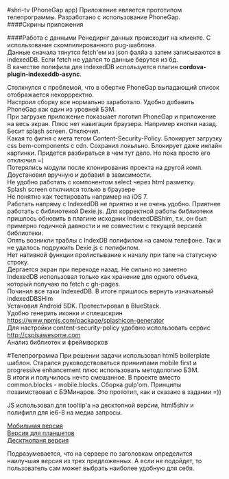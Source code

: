 #shri-tv (PhoneGap app)
Приложение является прототипом телепрограммы. Разработано с использование PhoneGap.<br>
####Скрины приложения

####Работа с данными
Ренедирнг данных происходит на клиенте. С использование скомпилированного pug-шаблона. <br>
Данные сначала тянутся fetch'ем из json фалйа а затем записываются в indexedDB. Если fetch не удался то данные берутся из бд. <br>
В качестве полифила для indexedDB используется плагин **cordova-plugin-indexeddb-async**. <br>



Столкнулся с проблемой, что в обертке PhoneGap выпадающий список отображается некоррректно.<br>
Настроил сборку все нормально заработало. Удобно добавить PhoneGap как один из уровней БЭМ. <br>
При загрузке приложение показыает логотип PhoneGap и приложение на весь экран. Плюс нет навигации браузера. Например кнопки назад.<br>
Бесит splash screen. Отключил. <br>
Какая то фигня с мета тегом Content-Security-Policy. Блокирует загрузку css bem-components с cdn. Сохранил локьльно. Блокирует даже инлайн картинки. Придется разбираться в чем тут дело. Но пока просто его отключил =)<br>
Потерялись модули после клонирования проекта на другой комп. Доустановил вручную и добавил в зависимости. <br>
Не удобно работать с компонентом select через html разметку. <br>
Splash screen отклчился только в браузере <br>
Не понятно как тестировать например на iOS 7. <br>
Работать напряму с IndexedDB не приятно и не очень удобно. Приятнее работать с библиотекой Dexie.js. Для корректной работы 
библиотеки пришлось обновить в плагине исходник IndexedDBShim, т.к. он был примерно годичной давности и не совместим с текущей версией библиотеки. <br>
Опять возникли траблы с IndexDB полифилом на самом телефоне. Так и не удалось подружить Dexie.js с полифилом. <br>
Нет нативной функции пролистывание к началу при тапе на статусную строку. <br>
Дергается экран при переходе назад. Не сильно но заметно <br>
IndexedDB использовал только как хранение для одного объека, который получаю по fetch с gh-pages. <br>
Починил все таки IndexedDB. В итоге пришлось вернуть изначальный indexedDBSHim <br>
Установил Android SDK. Протестировал в BlueStack. <br>
Удобно генерить иконки и сплешскрин https://www.npmjs.com/package/splashicon-generator <br>
Для настройки content-security-policy удобвно использовать сервис http://cspisawesome.com <br>
Анализ библиотек и фреймворков <br>




#Телепрограмма
При решении задачи использовал html5 boilerplate шаблон. Старался руководствоваться приниипами
mobile first и progressive enhancement плюс использовать методологию БЭМ. <br>
В итоги и получилось нечто смешанное. В проекте вместо common.blocks - mobile.blocks. Сборка gulp'om. Принципы
позаимствовал с БЭМинаров. Это прототип, как и сказано в задании =))

JS использовал для tooltip'a на десктопной версии, html5shiv и полифилл для ie6-8 на медиа запросы.

[Мобильная версия](https://vchagaev.github.io/shri-task1-tv/mobile/index.html "Your TV shows")<br>
[Версия для планшетов](https://vchagaev.github.io/shri-task1-tv/pad/index.html "Your TV shows")<br>
[Десктнопаня версия](https://vchagaev.github.io/shri-task1-tv/desktop/index.html "Your TV shows")

Подразумевается, что на сервере по заголовкам определится наилучшая версия из трех предложенных. А если не подойдет, то пользователь сам может выбрать наиболее удобную для себя.
